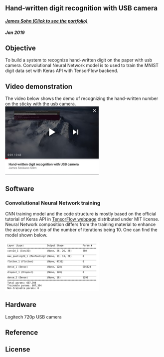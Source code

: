 ## Hand-written digit recognition with USB camera
#### _[James Sohn (Click to see the portfolio)](http://sohn21c.github.io)_
#### _Jan 2019_

## Objective  
To build a system to recognize hand-written digit on the paper with usb camera. Convolutional Neural Network model is to used to train the MNIST digit data set with Keras API with TensorFlow backend.  

## Video demonstration
The video below shows the demo of recognizing the hand-written number on the sticky with the usb camera. 
[![YouTube](https://github.com/sohn21c/mnist/blob/master/img/video_thumbnail.jpg)](https://youtu.be/ipuE6w1iIO4)  

## Software
### Convolutional Neural Network training  


CNN training model and the code structure is mostly based on the official tutorial of Keras API in [TensorFlow webpage](https://www.tensorflow.org/tutorials/keras/basic_classification) distributed under MIT license. Neural Network composition differs from the training material to enhance the accuracy on top of the number of iterations being 10. One can find the model shown below.  

![img](https://github.com/sohn21c/mnist/blob/master/img/training_model.jpg)
  

## Hardware
Logitech 720p USB camera

## Reference

## License

